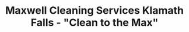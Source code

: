 ---
title: Maxwell Cleaning Services Klamath Falls - "Clean to the Max"
description: Professional carpet cleaning, window cleaning, and janitorial services. Servicing Klamath Falls, OR.
---